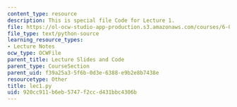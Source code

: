 ```yaml
---
content_type: resource
description: This is special file Code for Lecture 1.
file: https://ol-ocw-studio-app-production.s3.amazonaws.com/courses/6-0001-introduction-to-computer-science-and-programming-in-python-fall-2016/920cc911b6eb5747f2ccd431bbc4306b_lec1.py
file_type: text/python-source
learning_resource_types:
- Lecture Notes
ocw_type: OCWFile
parent_title: Lecture Slides and Code
parent_type: CourseSection
parent_uid: f39a25a3-5f6b-0d3e-6388-e9b2e8b7438e
resourcetype: Other
title: lec1.py
uid: 920cc911-b6eb-5747-f2cc-d431bbc4306b
---
```

